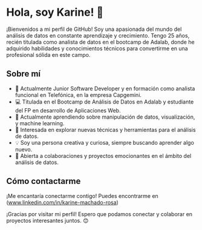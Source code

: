 # Hola, soy Karine! 👋

¡Bienvenidos a mi perfil de GitHub! Soy una apasionada del mundo del análisis de datos en constante aprendizaje y crecimiento. Tengo 25 años, recién titulada como analista de datos en el bootcamp de Adalab, donde he adquirido habilidades y conocimientos técnicos para convertirme en una profesional sólida en este campo.

## Sobre mí
- 💼 Actualmente Junior Software Developer y en formación como analista funcional en Telefónica, en la empresa Capgemini. 
- 💻 Titulada en el Bootcamp de Análisis de Datos en Adalab y estudiante del FP en desarrollo de Aplicaciones Web. 
- 🌱 Actualmente aprendiendo sobre manipulación de datos, visualización, y machine learning.
- 👀 Interesada en explorar nuevas técnicas y herramientas para el análisis de datos.
- 💡 Soy una persona creativa y curiosa, siempre buscando aprender algo nuevo.
- 💞️ Abierta a colaboraciones y proyectos emocionantes en el ámbito del análisis de datos.

## Cómo contactarme
¡Me encantaría conectarme contigo! Puedes encontrarme en (www.linkedin.com/in/karine-machado-rosa)

¡Gracias por visitar mi perfil! Espero que podamos conectar y colaborar en proyectos interesantes juntos. 😊


